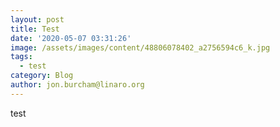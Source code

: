 ```yaml
---
layout: post
title: Test
date: '2020-05-07 03:31:26'
image: /assets/images/content/48806078402_a2756594c6_k.jpg
tags:
  - test
category: Blog
author: jon.burcham@linaro.org
---
```

test